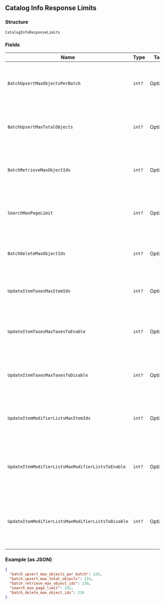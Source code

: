 ## Catalog Info Response Limits

### Structure

`CatalogInfoResponseLimits`

### Fields

| Name | Type | Tags | Description |
|  --- | --- | --- | --- |
| `BatchUpsertMaxObjectsPerBatch` | `int?` | Optional | The maximum number of objects that may appear within a single batch in a<br>`/v2/catalog/batch-upsert` request. |
| `BatchUpsertMaxTotalObjects` | `int?` | Optional | The maximum number of objects that may appear across all batches in a<br>`/v2/catalog/batch-upsert` request. |
| `BatchRetrieveMaxObjectIds` | `int?` | Optional | The maximum number of object IDs that may appear in a `/v2/catalog/batch-retrieve`<br>request. |
| `SearchMaxPageLimit` | `int?` | Optional | The maximum number of results that may be returned in a page of a<br>`/v2/catalog/search` response. |
| `BatchDeleteMaxObjectIds` | `int?` | Optional | The maximum number of object IDs that may be included in a single<br>`/v2/catalog/batch-delete` request. |
| `UpdateItemTaxesMaxItemIds` | `int?` | Optional | The maximum number of item IDs that may be included in a single<br>`/v2/catalog/update-item-taxes` request. |
| `UpdateItemTaxesMaxTaxesToEnable` | `int?` | Optional | The maximum number of tax IDs to be enabled that may be included in a single<br>`/v2/catalog/update-item-taxes` request. |
| `UpdateItemTaxesMaxTaxesToDisable` | `int?` | Optional | The maximum number of tax IDs to be disabled that may be included in a single<br>`/v2/catalog/update-item-taxes` request. |
| `UpdateItemModifierListsMaxItemIds` | `int?` | Optional | The maximum number of item IDs that may be included in a single<br>`/v2/catalog/update-item-modifier-lists` request. |
| `UpdateItemModifierListsMaxModifierListsToEnable` | `int?` | Optional | The maximum number of modifier list IDs to be enabled that may be included in<br>a single `/v2/catalog/update-item-modifier-lists` request. |
| `UpdateItemModifierListsMaxModifierListsToDisable` | `int?` | Optional | The maximum number of modifier list IDs to be disabled that may be included in<br>a single `/v2/catalog/update-item-modifier-lists` request. |

### Example (as JSON)

```json
{
  "batch_upsert_max_objects_per_batch": 126,
  "batch_upsert_max_total_objects": 214,
  "batch_retrieve_max_object_ids": 230,
  "search_max_page_limit": 192,
  "batch_delete_max_object_ids": 216
}
```

